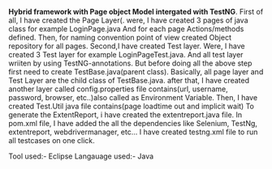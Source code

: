 **Hybrid framework with Page object Model intergated with TestNG**.
First of all, I have created the Page Layer(.
were, I have created 3 pages of java class for example LoginPage.java
And for each page Actions/methods defined.
Then, for naming convention point of view created Object repository for all pages.
Second,I have created Test layer.
Were, I have created 3 Test layer for example LoginPageTest.java.
And all test layer wriiten by using TestNG-annotations.
But before doing all the above step first need to create TestBase.java(parent class).
Basically, all page layer and Test Layer are the child class of TestBase.java.
after that, I have created another layer called config.properties file contains(url, username, password, browser, etc..)also called as Environment Variable.
Then, I have created Test.Util java file contains(page loadtime out and implicit wait)
To generate the ExtentReport, i have created the extentreport.java file.
In pom.xml file, I have added the all the dependencies like Selenium, TestNg, extentreport, webdrivermanager, etc...
I have created testng.xml file to run all testcases on one click.

Tool used:- Eclipse
Langauage used:- Java
